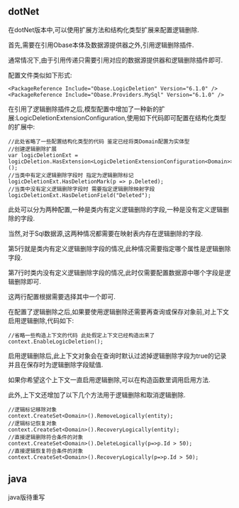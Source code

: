 
## dotNet

在dotNet版本中,可以使用扩展方法和结构化类型扩展来配置逻辑删除.

首先,需要在引用Obase本体及数据源提供器之外,引用逻辑删除插件.

通常情况下,由于引用传递只需要引用对应的数据源提供器和逻辑删除插件即可.

配置文件类似如下形式:

```
<PackageReference Include="Obase.LogicDeletion" Version="6.1.0" />
<PackageReference Include="Obase.Providers.MySql" Version="6.1.0" />
```

在引用了逻辑删除插件之后,模型配置中增加了一种新的扩展:LogicDeletionExtensionConfiguration<TEntity>,使用如下代码即可配置在结构化类型的扩展中:


```
//此处省略了一些配置结构化类型的代码 鉴定已经将类Domain配置为实体型
//创建逻辑删除扩展
var logicDeletionExt = logicDeletion.HasExtension<LogicDeletionExtensionConfiguration<Domain>>();
//当类中有定义逻辑删除字段时 指定为逻辑删除标记
logicDeletionExt.HasDeletionMark(p => p.Deleted);
//当类中没有定义逻辑删除字段时 需要指定逻辑删除映射字段
logicDeletionExt.HasDeletionField("Deleted");
```

此处可以分为两种配置,一种是类内有定义逻辑删除的字段,一种是没有定义逻辑删除的字段.

当然,对于Sql数据源,这两种情况都需要在映射表内存在逻辑删除的字段.

第5行就是类内有定义逻辑删除字段的情况,此种情况需要指定哪个属性是逻辑删除字段.

第7行时类内没有定义逻辑删除字段的情况,此时仅需要配置数据源中哪个字段是逻辑删除即可.

这两行配置根据需要选择其中一个即可.

在配置了逻辑删除之后,如果要使用逻辑删除还需要再查询或保存对象前,对上下文启用逻辑删除,代码如下:


```
//省略一些构造上下文的代码 此处假定上下文已经构造出来了
context.EnableLogicDeletion();
```

启用逻辑删除后,此上下文对象会在查询时默认过滤掉逻辑删除字段为true的记录并且在保存时为逻辑删除字段赋值.

如果你希望这个上下文一直启用逻辑删除,可以在构造函数里调用启用方法.

此外,上下文还增加了以下几个方法用于逻辑删除和取消逻辑删除.


```
//逻辑标记移除对象
context.CreateSet<Domain>().RemoveLogically(entity);
//逻辑标记恢复对象
context.CreateSet<Domain>().RecoveryLogically(entity);
//直接逻辑删除符合条件的对象
context.CreateSet<Domain>().DeleteLogically(p=>p.Id > 50);
//直接逻辑恢复符合条件的对象
context.CreateSet<Domain>().RecoveryLogically(p=>p.Id > 50);
```

## java

java版待重写